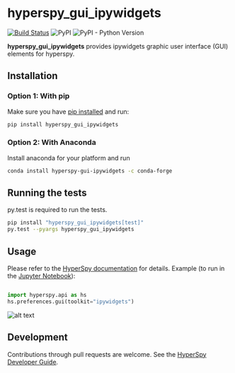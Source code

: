 # hyperspy_gui_ipywidgets
[![Build Status](https://travis-ci.org/hyperspy/hyperspy_gui_ipywidgets.svg?branch=master)](https://travis-ci.org/hyperspy/hyperspy_gui_ipywidgets)
![PyPI](https://img.shields.io/pypi/v/hyperspy_gui_ipywidgets.svg)
![PyPI - Python Version](https://img.shields.io/pypi/pyversions/hyperspy_gui_ipywidgets.svg)


**hyperspy_gui_ipywidgets** provides ipywidgets graphic user interface (GUI) elements for hyperspy.


## Installation

### Option 1: With pip
Make sure you have
[pip installed](https://pip.pypa.io/en/stable/installing/) and run:

```bash
pip install hyperspy_gui_ipywidgets
```

### Option 2: With Anaconda

Install anaconda for your platform and run

```bash
conda install hyperspy-gui-ipywidgets -c conda-forge

```

## Running the tests

py.test is required to run the tests.

```bash
pip install "hyperspy_gui_ipywidgets[test]"
py.test --pyargs hyperspy_gui_ipywidgets
```

## Usage

Please refer to the [HyperSpy documentation](http://hyperspy.org/hyperspy-doc/current/index.html) for details. Example (to run in the [Jupyter Notebook](http://jupyter.org/)):

```python

import hyperspy.api as hs
hs.preferences.gui(toolkit="ipywidgets")
```
![alt text](https://github.com/hyperspy/hyperspy_gui_ipywidgets/raw/master/images/preferences_gui.png "HyperSpy preferences ipywidget")


## Development

Contributions through pull requests are welcome. See the
[HyperSpy Developer Guide](http://hyperspy.org/hyperspy-doc/current/dev_guide.html).
